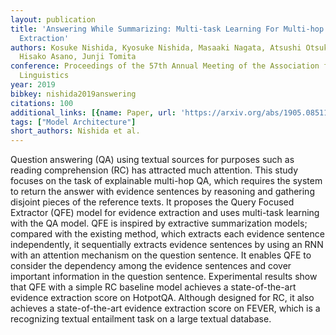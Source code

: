 ```yaml
---
layout: publication
title: 'Answering While Summarizing: Multi-task Learning For Multi-hop QA With Evidence
  Extraction'
authors: Kosuke Nishida, Kyosuke Nishida, Masaaki Nagata, Atsushi Otsuka, Itsumi Saito,
  Hisako Asano, Junji Tomita
conference: Proceedings of the 57th Annual Meeting of the Association for Computational
  Linguistics
year: 2019
bibkey: nishida2019answering
citations: 100
additional_links: [{name: Paper, url: 'https://arxiv.org/abs/1905.08511'}]
tags: ["Model Architecture"]
short_authors: Nishida et al.
---
```

Question answering (QA) using textual sources for purposes such as reading
comprehension (RC) has attracted much attention. This study focuses on the task
of explainable multi-hop QA, which requires the system to return the answer
with evidence sentences by reasoning and gathering disjoint pieces of the
reference texts. It proposes the Query Focused Extractor (QFE) model for
evidence extraction and uses multi-task learning with the QA model. QFE is
inspired by extractive summarization models; compared with the existing method,
which extracts each evidence sentence independently, it sequentially extracts
evidence sentences by using an RNN with an attention mechanism on the question
sentence. It enables QFE to consider the dependency among the evidence
sentences and cover important information in the question sentence.
Experimental results show that QFE with a simple RC baseline model achieves a
state-of-the-art evidence extraction score on HotpotQA. Although designed for
RC, it also achieves a state-of-the-art evidence extraction score on FEVER,
which is a recognizing textual entailment task on a large textual database.